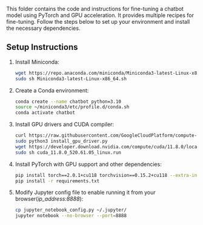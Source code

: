 This folder contains the code and instructions for fine-tuning a chatbot model using PyTorch and GPU acceleration. It provides multiple recipes for fine-tuning. Follow the steps below to set up your environment and install the necessary dependencies.

## Setup Instructions

1. Install Miniconda:

   ```bash
   wget https://repo.anaconda.com/miniconda/Miniconda3-latest-Linux-x86_64.sh
   sudo sh Miniconda3-latest-Linux-x86_64.sh
   ```
2. Create a Conda environment:
   ```bash
   conda create --name chatbot python=3.10
   source ~/miniconda3/etc/profile.d/conda.sh
   conda activate chatbot
   ```
3. Install GPU drivers and CUDA compiler:
   ```bash
   curl https://raw.githubusercontent.com/GoogleCloudPlatform/compute-gpu-installation/main/linux/install_gpu_driver.py --output    install_gpu_driver.py
   sudo python3 install_gpu_driver.py
   wget https://developer.download.nvidia.com/compute/cuda/11.8.0/local_installers/cuda_11.8.0_520.61.05_linux.run
   sudo sh cuda_11.8.0_520.61.05_linux.run
   ```
5. Install PyTorch with GPU support and other dependencies:
   ```bash
   pip install torch==2.0.1+cu118 torchvision==0.15.2+cu118 --extra-index-url https://download.pytorch.org/whl/cu118
   pip install -r requirements.txt
   ```
6. Modify Jupyter config file to enable running it from your browser(*ip_address:8888*):
   ```bash
   cp jupyter_notebook_config.py ~/.jupyter/
   jupyter notebook --no-browser --port=8888
   ```
